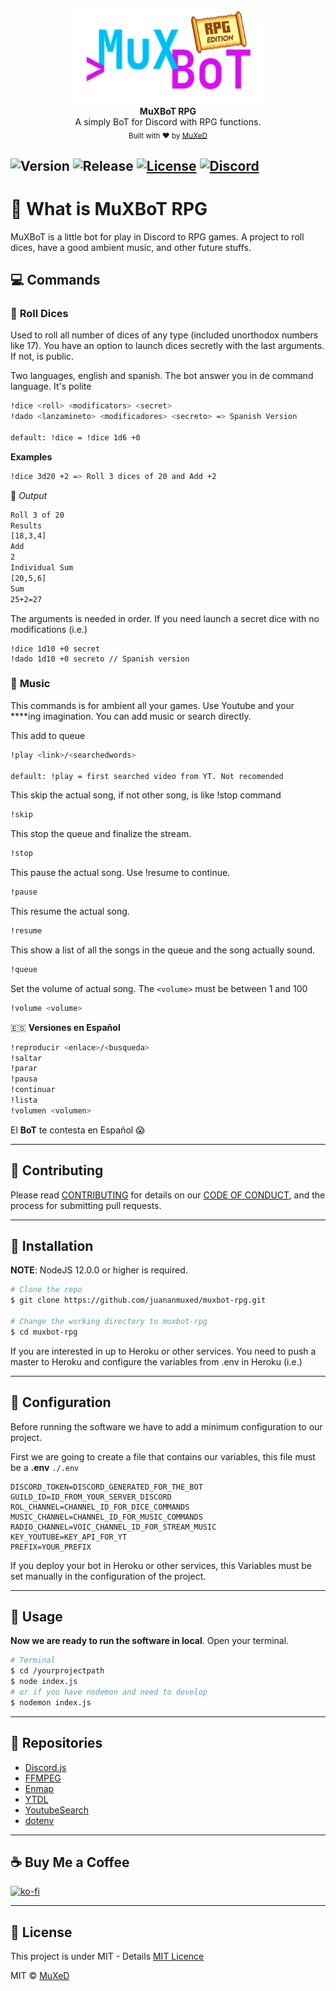 <p align=center>
  <img width=300 src="./media/logo.png"/>
  <br>
  <span><strong>MuXBoT RPG</strong><br> A simply BoT for Discord with RPG functions.<br>
    <sub>Built with ❤︎ by
      <a href="https://github.com/juananmuxed">MuXeD</a>
    </sub>
</p>

![Version](https://img.shields.io/github/package-json/releaseversion/juananmuxed/muxbot-rpg?label=Version&logo=github) ![Release](https://img.shields.io/github/v/release/juananmuxed/muxbot-rpg?include_prereleases&label=Release&logo=github) [![License](https://img.shields.io/github/license/juananmuxed/muxbot-rpg?label=License)](https://github.com/juananmuxed/muxbot-rpg/blob/master/LICENSE) [![Discord](https://img.shields.io/discord/324463341819133953?color=purple&label=Discord&logo=discord)](https://discord.gg/UnBtckE) 
---

# 🤔 What is MuXBoT RPG
MuXBoT is a little bot for play in Discord to RPG games. A project to roll dices, have a good ambient music, and other future stuffs.

## 💻 Commands

### 🎲 **Roll Dices**
Used to roll all number of dices of any type (included unorthodox numbers like 17).
You have an option to launch dices secretly with the last arguments. If not, is public.

Two languages, english and spanish. The bot answer you in de command language. It's polite

```bash
!dice <roll> <modificators> <secret>
!dado <lanzamineto> <modificadores> <secreto> => Spanish Version

default: !dice = !dice 1d6 +0
```

**Examples**
```bash
!dice 3d20 +2 => Roll 3 dices of 20 and Add +2
```

🤖 _Output_

```bash
Roll 3 of 20
Results
[18,3,4]
Add
2
Individual Sum
[20,5,6]
Sum
25+2=27
```

The arguments is needed in order.
If you need launch a secret dice with no modifications (i.e.)

```
!dice 1d10 +0 secret
!dado 1d10 +0 secreto // Spanish version
```

### 🎷 **Music**
This commands is for ambient all your games. Use Youtube and your ****ing imagination.
You can add music or search directly. 

This add to queue
```bash
!play <link>/<searchedwords>

default: !play = first searched video from YT. Not recomended
```
This skip the actual song, if not other song, is like !stop command
```bash
!skip
```
This stop the queue and finalize the stream.
```bash
!stop
```
This pause the actual song. Use !resume to continue.
```bash
!pause
```
This resume the actual song.
```bash
!resume
```
This show a list of all the songs in the queue and the song actually sound.
```bash
!queue
```
Set the volume of actual song. The ```<volume>``` must be between 1 and 100
```bash
!volume <volume>
```

🇪🇸 **Versiones en Español**
```bash
!reproducir <enlace>/<busqueda>
!saltar
!parar
!pausa
!continuar
!lista
!volumen <volumen>
```
El **BoT** te contesta en Español 😱

---

## 🍰 Contributing
Please read [CONTRIBUTING](CONTRIBUTING.md) for details on our [CODE OF CONDUCT](CODE_OF_CONDUCT.md), and the process for submitting pull requests.

---

## 🥪 Installation

**NOTE**: NodeJS 12.0.0 or higher is required.

```bash
# Clone the repo
$ git clone https://github.com/juananmuxed/muxbot-rpg.git

# Change the working directory to muxbot-rpg
$ cd muxbot-rpg
```
If you are interested in up to Heroku or other services. You need to push a master to Heroku and configure the variables from .env in Heroku (i.e.)

---

## 📜 Configuration 
Before running the software we have to add a minimum configuration to our project.

First we are going to create a file that contains our variables, this file must be a **.env**
``./.env``

``` env
DISCORD_TOKEN=DISCORD_GENERATED_FOR_THE_BOT
GUILD_ID=ID_FROM_YOUR_SERVER_DISCORD
ROL_CHANNEL=CHANNEL_ID_FOR_DICE_COMMANDS
MUSIC_CHANNEL=CHANNEL_ID_FOR_MUSIC_COMMANDS
RADIO_CHANNEL=VOIC_CHANNEL_ID_FOR_STREAM_MUSIC
KEY_YOUTUBE=KEY_API_FOR_YT
PREFIX=YOUR_PREFIX
```
If you deploy your bot in Heroku or other services, this Variables must be set manually in the configuration of the project.

---

## 🧠 Usage
**Now we are ready to run the software in local**. Open your terminal.
``` bash
# Terminal
$ cd /yourprojectpath
$ node index.js
# or if you have nodemon and need to develop
$ nodemon index.js 
```

---

## 📂 Repositories
- [Discord.js](https://github.com/discordjs/discord.js)
- [FFMPEG](https://www.npmjs.com/package/ffmpeg-static)
- [Enmap](https://www.npmjs.com/package/enmap)
- [YTDL](https://www.npmjs.com/package/ytdl-core)
- [YoutubeSearch](https://www.npmjs.com/package/youtube-search)
- [dotenv](https://www.npmjs.com/package/dotenv)

---

## ☕️ Buy Me a Coffee
[![ko-fi](https://www.ko-fi.com/img/githubbutton_sm.svg)](https://ko-fi.com/U7U21M2BE)

---

## 📝 License
This project is under MIT - Details [MIT Licence](https://github.com/juananmuxed/muxbot-rpg/blob/master/LICENSE)

MIT © [MuXeD](https://muxed.es/)
